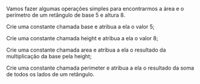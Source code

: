Vamos fazer algumas operações simples para encontrarmos a área e o perímetro de um retângulo de base 5 e altura 8.

Crie uma constante chamada base e atribua a ela o valor 5;

Crie uma constante chamada height e atribua a ela o valor 8;

Crie uma constante chamada area e atribua a ela o resultado da multiplicação da base pela height;

Crie uma constante chamada perimeter e atribua a ela o resultado da soma de todos os lados de um retângulo.